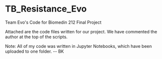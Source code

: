 # TB_Resistance_Evo
Team Evo's Code for Biomedin 212 Final Project

Attached are the code files written for our project. We have commented the author at the top of the scripts.

Note: All of my code was written in Jupyter Notebooks, which have been uploaded to one folder. -- BK
